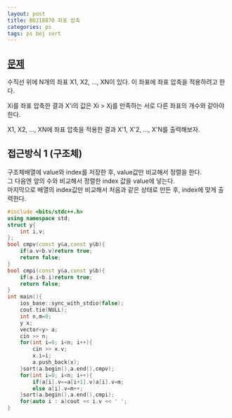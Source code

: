 ```yaml
---
layout: post
title: BOJ18870 좌표 압축
categories: ps
tags: ps boj sort
---
```

## [문제](https://www.acmicpc.net/problem/18870)
수직선 위에 N개의 좌표 X1, X2, ..., XN이 있다. 이 좌표에 좌표 압축을 적용하려고 한다.

Xi를 좌표 압축한 결과 X'i의 값은 Xi > Xj를 만족하는 서로 다른 좌표의 개수와 같아야 한다.

X1, X2, ..., XN에 좌표 압축을 적용한 결과 X'1, X'2, ..., X'N를 출력해보자.

## 접근방식 1 (구조체)
구조체배열에 value와 index를 저장한 후, value값만 비교해서 정렬을 한다.  
그 다음엔 앞의 수와 비교해서 정렬한 index 값을 value에 넣는다.  
마지막으로 배열의 index값만 비교해서 처음과 같은 상태로 만든 후, index에 맞게 출력한다.
```cpp
#include <bits/stdc++.h>
using namespace std;
struct y{
    int i,v;
};
bool cmpv(const y&a,const y&b){
    if(a.v<b.v)return true;
    return false;
}
bool cmpi(const y&a,const y&b){
    if(a.i<b.i)return true;
    return false;
}
int main(){
    ios_base::sync_with_stdio(false);
    cout.tie(NULL);
    int n,m=0;
    y x;
    vector<y> a;
    cin >> n;
    for(int i=0; i<n; i++){
        cin >> x.v;
        x.i=i;
        a.push_back(x);
    }sort(a.begin(),a.end(),cmpv);
    for(int i=0; i<n; i++){
        if(a[i].v==a[i+1].v)a[i].v=m;
        else a[i].v=m++;
    }sort(a.begin(),a.end(),cmpi);
    for(auto i : a)cout << i.v << ' ';
}
```
